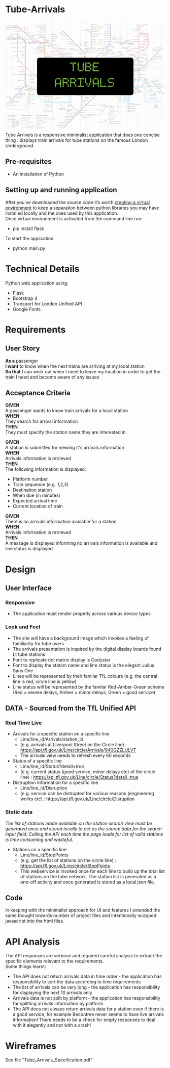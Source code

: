 # Tube-Arrivals  
![](read_me_images/TubeArrivals.png)  
Tube Arrivals is a responsive minimalist application that does one concise thing : displays train arrivals for tube stations on the famous London Underground.

## Pre-requisites
* An installation of Python
## Setting up and running application
After you’ve downloaded the source code it’s worth [creating a virtual environment](https://uoa-eresearch.github.io/eresearch-cookbook/recipe/2014/11/26/python-virtual-env/) to keep a separation between python libraries you may have installed locally and the ones used by this application.  
Once virtual environment is activated from the command line run:  
* pip install flask 
   
To start the application:  
* python main.py

# Technical Details
Python web application using:
* Flask
* Bootstrap 4
* Transport for London Unified API
* Google Fonts

# Requirements

## User Story
**As a** passenger  
**I want** to know when the next trains are arriving at my local station  
**So that** I can work out when I need to leave my location in order to get the train I need and become aware of any issues

## Acceptance Criteria
**GIVEN**  
A passenger wants to know train arrivals for a local station  
**WHEN**  
They search for arrival information  
**THEN**  
They must specify the station name they are interested in  

**GIVEN**  
A station is submitted for viewing it's arrivals information  
**WHEN**  
Arrivals information is retrieved  
**THEN**  
The following information is displayed:
- Platform number
- Train sequence (e.g. 1,2,3)
- Destination station
- When due (in minutes)
- Expected arrival time
- Current location of train

**GIVEN**  
There is no arrivals information available for a station  
**WHEN**  
Arrivals information is retrieved  
**THEN**  
A  message is displayed informing no arrivals information is available and line status is displayed  

# Design  
## User Interface  
### Responsive  
* The application must render properly across various device types  
### Look and Feel
* The site will have a background image which invokes a feeling of familiarity for tube users  
* The arrivals presentation is inspired by the digital display boards found Lt tube stations  
* Font to replicate dot matrix display is Codystar 
* Font to display the station name and line status is the elegant Julius Sans One  
* Lines will be represented by their familar TfL  colours (e.g. the central line is red, circle line is yellow)  
* Line status will be represented by the familar Red-Amber-Green scheme  (Red = severe  delays, Amber = minor  delays, Green = good service)  

## DATA - Sourced from the TfL Unified API
### Real Time Live  
* Arrivals for a specific station on a specific line  
  * Line/line_id/Arrivals/station_id  
  * (e.g. arrivals at Liverpool Street on the Circle line) : https://api.tfl.gov.uk/Line/circle/Arrivals/940GZZLULVT  
  * The arrivals view needs to refresh every 60 seconds  
* Status of a specific line  
  * Line/line_id/Status?detail=true  
  * (e.g. current status (good service, minor delays etc) of the circle line) : https://api.tfl.gov.uk/Line/circle/Status?detail=true  
* Distruption information for a specific line  
  * Line/line_id/Disruption  
  * (e.g. service can be distrupted for various reasons (engineering works etc) : https://api.tfl.gov.uk/Line/circle/Disruption  
### Static data   
_The list of stations made available on the station search view must be generated once and stored locally to act as the source data for the search input field. Calling the API each time the page loads for list of valid stations is time consuming and wasteful._  

* Stations on a specific line  
  * Line/line_id/StopPoints  
  * (e.g. get the list of stations on the circle line) : https://api.tfl.gov.uk/Line/circle/StopPoints
  * This webservice is invoked once for each line to build up the total list of stations on the tube network. The station list is generated as a one-off activity and once generated is stored as a local json file. 
  
## Code
In keeping with the minimalist approach for UI and features I extended the same thought towards number of project files and intentionally wrapped javascript into the html files.  

# API Analysis 
The API responses are verbose and required careful analysis to extract the specific elements relevant to the requirements.  
Some things learnt:  
- The API does not return arrivals data in time order - the application has responsibility to sort the data according to time
requirements
- The list of arrivals can be very long - the application has responsibility for displaying the next 10 arrivals only
- Arrivals data is not split by platform - the application has responsibility for splitting arrivals  information by platform
- The API does not always return arrivals data for a station even if there is a good service, for example Becontree never
seems to have live arrivals information! There needs to be a check for empty responses to deal with it elegantly and not with a
crash!

# Wireframes
See file "Tube_Arrivals_Specification.pdf"
